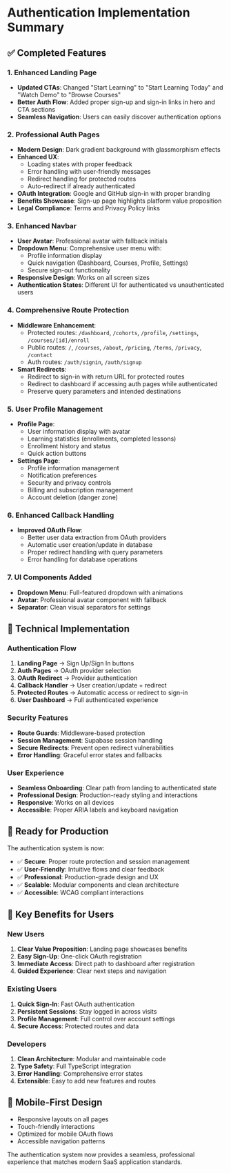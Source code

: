 # Authentication Implementation Summary

## ✅ Completed Features

### 1. Enhanced Landing Page
- **Updated CTAs**: Changed "Start Learning" to "Start Learning Today" and "Watch Demo" to "Browse Courses"
- **Better Auth Flow**: Added proper sign-up and sign-in links in hero and CTA sections
- **Seamless Navigation**: Users can easily discover authentication options

### 2. Professional Auth Pages
- **Modern Design**: Dark gradient background with glassmorphism effects
- **Enhanced UX**: 
  - Loading states with proper feedback
  - Error handling with user-friendly messages
  - Redirect handling for protected routes
  - Auto-redirect if already authenticated
- **OAuth Integration**: Google and GitHub sign-in with proper branding
- **Benefits Showcase**: Sign-up page highlights platform value proposition
- **Legal Compliance**: Terms and Privacy Policy links

### 3. Enhanced Navbar
- **User Avatar**: Professional avatar with fallback initials
- **Dropdown Menu**: Comprehensive user menu with:
  - Profile information display
  - Quick navigation (Dashboard, Courses, Profile, Settings)
  - Secure sign-out functionality
- **Responsive Design**: Works on all screen sizes
- **Authentication States**: Different UI for authenticated vs unauthenticated users

### 4. Comprehensive Route Protection
- **Middleware Enhancement**: 
  - Protected routes: `/dashboard`, `/cohorts`, `/profile`, `/settings`, `/courses/[id]/enroll`
  - Public routes: `/`, `/courses`, `/about`, `/pricing`, `/terms`, `/privacy`, `/contact`
  - Auth routes: `/auth/signin`, `/auth/signup`
- **Smart Redirects**: 
  - Redirect to sign-in with return URL for protected routes
  - Redirect to dashboard if accessing auth pages while authenticated
  - Preserve query parameters and intended destinations

### 5. User Profile Management
- **Profile Page**: 
  - User information display with avatar
  - Learning statistics (enrollments, completed lessons)
  - Enrollment history and status
  - Quick action buttons
- **Settings Page**:
  - Profile information management
  - Notification preferences
  - Security and privacy controls
  - Billing and subscription management
  - Account deletion (danger zone)

### 6. Enhanced Callback Handling
- **Improved OAuth Flow**: 
  - Better user data extraction from OAuth providers
  - Automatic user creation/update in database
  - Proper redirect handling with query parameters
  - Error handling for database operations

### 7. UI Components Added
- **Dropdown Menu**: Full-featured dropdown with animations
- **Avatar**: Professional avatar component with fallback
- **Separator**: Clean visual separators for settings

## 🔧 Technical Implementation

### Authentication Flow
1. **Landing Page** → Sign Up/Sign In buttons
2. **Auth Pages** → OAuth provider selection
3. **OAuth Redirect** → Provider authentication
4. **Callback Handler** → User creation/update + redirect
5. **Protected Routes** → Automatic access or redirect to sign-in
6. **User Dashboard** → Full authenticated experience

### Security Features
- **Route Guards**: Middleware-based protection
- **Session Management**: Supabase session handling
- **Secure Redirects**: Prevent open redirect vulnerabilities
- **Error Handling**: Graceful error states and fallbacks

### User Experience
- **Seamless Onboarding**: Clear path from landing to authenticated state
- **Professional Design**: Production-ready styling and interactions
- **Responsive**: Works on all devices
- **Accessible**: Proper ARIA labels and keyboard navigation

## 🚀 Ready for Production

The authentication system is now:
- ✅ **Secure**: Proper route protection and session management
- ✅ **User-Friendly**: Intuitive flows and clear feedback
- ✅ **Professional**: Production-grade design and UX
- ✅ **Scalable**: Modular components and clean architecture
- ✅ **Accessible**: WCAG compliant interactions

## 🎯 Key Benefits for Users

### New Users
1. **Clear Value Proposition**: Landing page showcases benefits
2. **Easy Sign-Up**: One-click OAuth registration
3. **Immediate Access**: Direct path to dashboard after registration
4. **Guided Experience**: Clear next steps and navigation

### Existing Users
1. **Quick Sign-In**: Fast OAuth authentication
2. **Persistent Sessions**: Stay logged in across visits
3. **Profile Management**: Full control over account settings
4. **Secure Access**: Protected routes and data

### Developers
1. **Clean Architecture**: Modular and maintainable code
2. **Type Safety**: Full TypeScript integration
3. **Error Handling**: Comprehensive error states
4. **Extensible**: Easy to add new features and routes

## 📱 Mobile-First Design
- Responsive layouts on all pages
- Touch-friendly interactions
- Optimized for mobile OAuth flows
- Accessible navigation patterns

The authentication system now provides a seamless, professional experience that matches modern SaaS application standards.